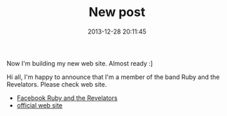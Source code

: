 ﻿---
layout: post
title:  New post
date:   2013-12-28 20:11:45
categories: news
---

Now I'm building my new web site. Almost ready :] 

Hi all, I'm happy to announce that I'm a member of the band Ruby and the Revelators.  Please check web site.

* [Facebook Ruby and the Revelators](https://www.facebook.com/rubyandtherevelators/)
* [official web site](http://www.rubyandtherevelators.co.uk/)
